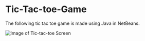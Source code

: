 # Tic-Tac-toe-Game
The following tic tac toe game is made using Java in NetBeans. 

![Image of Tic-tac-toe Screen](https://github.com/Nishi-Mayekar/tic-tac-toe-screen-min.JPG)
